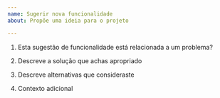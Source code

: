 ```yaml
---
name: Sugerir nova funcionalidade
about: Propõe uma ideia para o projeto

---
```


1. Esta sugestão de funcionalidade está relacionada a um problema?
<!-- Uma descrição clara e concisa de qual é o problema. -->

2. Descreve a solução que achas apropriado
<!-- Uma descrição do que achas que devia acontecer. -->

3. Descreve alternativas que consideraste
<!-- Uma descrição clara e concisa de quaisquer soluções ou opções alternativas que consideraste. -->

4. Contexto adicional
<!-- Adiciona qualquer outro contexto ou capturas de ecrã sobre a ideia/funcionalidade que estás a sugerir. -->
